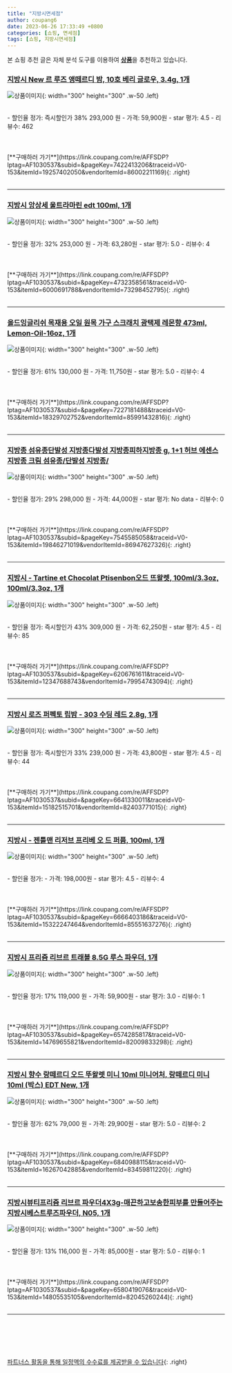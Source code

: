 ```yaml
---
title: "지방시면세점"
author: coupang6
date: 2023-06-26 17:33:49 +0800
categories: [쇼핑, 면세점]
tags: [쇼핑, 지방시면세점]
---
```


본 쇼핑 추천 글은 자체 분석 도구를 이용하여 [**상품**](https://link.coupang.com/a/bao1ui)을 추천하고 있습니다.

### [지방시 New 르 루즈 앵떼르디 밤, 10호 베리 글로우, 3.4g, 1개](https://link.coupang.com/re/AFFSDP?lptag=AF1030537&subid=&pageKey=7422413206&traceid=V0-153&itemId=19257402050&vendorItemId=86002211169)

![상품이미지](https://thumbnail9.coupangcdn.com/thumbnails/remote/230x230ex/image/vendor_inventory/7dee/b55c1e9aafde62e36c50bfd756d9fbc1d13008bea1c537b70ec16b9be65c.jpg){: width="300" height="300" .w-50 .left}


<br>
- 할인율 정가: 즉시할인가 38%  293,000   원
- 가격: 59,900원
- star 평가: 4.5
- 리뷰수: 462
<br>
<br>
<br>
<br>
[**구매하러 가기**](https://link.coupang.com/re/AFFSDP?lptag=AF1030537&subid=&pageKey=7422413206&traceid=V0-153&itemId=19257402050&vendorItemId=86002211169){: .right}
<br>
<br>

---

### [지방시 앙상세 울트라마린 edt 100ml, 1개](https://link.coupang.com/re/AFFSDP?lptag=AF1030537&subid=&pageKey=4732358561&traceid=V0-153&itemId=6000691788&vendorItemId=73298452795)

![상품이미지](https://thumbnail7.coupangcdn.com/thumbnails/remote/230x230ex/image/vendor_inventory/cede/dad35b7c67ee6e26b472dd8e1563d45e337a564a35e59f5f5cb27056feaf.jpg){: width="300" height="300" .w-50 .left}


<br>
- 할인율 정가: 32%  253,000   원
- 가격: 63,280원
- star 평가: 5.0
- 리뷰수: 4
<br>
<br>
<br>
<br>
[**구매하러 가기**](https://link.coupang.com/re/AFFSDP?lptag=AF1030537&subid=&pageKey=4732358561&traceid=V0-153&itemId=6000691788&vendorItemId=73298452795){: .right}
<br>
<br>

---

### [올드잉글리쉬 목재용 오일 원목 가구 스크래치 광택제 레몬향 473ml, Lemon-Oil-16oz, 1개](https://link.coupang.com/re/AFFSDP?lptag=AF1030537&subid=&pageKey=7227181488&traceid=V0-153&itemId=18329702752&vendorItemId=85991432816)

![상품이미지](https://thumbnail6.coupangcdn.com/thumbnails/remote/230x230ex/image/vendor_inventory/a33f/40cf2dc5e0eca7b329eb6c4d2e04dc0ae26853ad3f7e63d45732c5d65f3b.jpg){: width="300" height="300" .w-50 .left}


<br>
- 할인율 정가: 61%  130,000   원
- 가격: 11,750원
- star 평가: 5.0
- 리뷰수: 4
<br>
<br>
<br>
<br>
[**구매하러 가기**](https://link.coupang.com/re/AFFSDP?lptag=AF1030537&subid=&pageKey=7227181488&traceid=V0-153&itemId=18329702752&vendorItemId=85991432816){: .right}
<br>
<br>

---

### [지방종 섬유종단발성 지방종다발성 지방종피하지방종 g, 1+1 허브 에센스 지방종 크림 섬유종/단발성 지방종/](https://link.coupang.com/re/AFFSDP?lptag=AF1030537&subid=&pageKey=7545585058&traceid=V0-153&itemId=19846271019&vendorItemId=86947627326)

![상품이미지](https://thumbnail8.coupangcdn.com/thumbnails/remote/230x230ex/image/vendor_inventory/dbe2/d458371e1b4ef2fb3e2175f4c9c3765380f5b97a529022940a7c0d5ae4af.jpg){: width="300" height="300" .w-50 .left}


<br>
- 할인율 정가: 29%  298,000   원
- 가격: 44,000원
- star 평가: No data
- 리뷰수: 0
<br>
<br>
<br>
<br>
[**구매하러 가기**](https://link.coupang.com/re/AFFSDP?lptag=AF1030537&subid=&pageKey=7545585058&traceid=V0-153&itemId=19846271019&vendorItemId=86947627326){: .right}
<br>
<br>

---

### [지방시 - Tartine et Chocolat Ptisenbon오드 뜨왈렛, 100ml/3.3oz, 100ml/3.3oz, 1개](https://link.coupang.com/re/AFFSDP?lptag=AF1030537&subid=&pageKey=6206761611&traceid=V0-153&itemId=12347688743&vendorItemId=79954743094)

![상품이미지](https://thumbnail8.coupangcdn.com/thumbnails/remote/230x230ex/image/vendor_inventory/476d/6c374cfea67835479867e4a38bf7d27fef55b6290c933031008f25e36018.jpg){: width="300" height="300" .w-50 .left}


<br>
- 할인율 정가: 즉시할인가 43%  309,000   원
- 가격: 62,250원
- star 평가: 4.5
- 리뷰수: 85
<br>
<br>
<br>
<br>
[**구매하러 가기**](https://link.coupang.com/re/AFFSDP?lptag=AF1030537&subid=&pageKey=6206761611&traceid=V0-153&itemId=12347688743&vendorItemId=79954743094){: .right}
<br>
<br>

---

### [지방시 로즈 퍼펙토 립밤 - 303 수딩 레드 2.8g, 1개](https://link.coupang.com/re/AFFSDP?lptag=AF1030537&subid=&pageKey=6641330011&traceid=V0-153&itemId=15182515701&vendorItemId=82403771015)

![상품이미지](https://thumbnail10.coupangcdn.com/thumbnails/remote/230x230ex/image/vendor_inventory/6aa4/3ef2595baeca5ba0d308775a4e00eb1aeab29faf86b406636143ec1f8c2b.jpg){: width="300" height="300" .w-50 .left}


<br>
- 할인율 정가: 즉시할인가 33%  239,000   원
- 가격: 43,800원
- star 평가: 4.5
- 리뷰수: 44
<br>
<br>
<br>
<br>
[**구매하러 가기**](https://link.coupang.com/re/AFFSDP?lptag=AF1030537&subid=&pageKey=6641330011&traceid=V0-153&itemId=15182515701&vendorItemId=82403771015){: .right}
<br>
<br>

---

### [지방시 - 젠틀맨 리저브 프리베 오 드 퍼퓸, 100ml, 1개](https://link.coupang.com/re/AFFSDP?lptag=AF1030537&subid=&pageKey=6666403186&traceid=V0-153&itemId=15322247464&vendorItemId=85551637276)

![상품이미지](https://thumbnail10.coupangcdn.com/thumbnails/remote/230x230ex/image/vendor_inventory/01fc/589976a0b3375ac77de8c9b2b16bedb9c261f5a803a155185759d1f1b2d3.jpg){: width="300" height="300" .w-50 .left}


<br>
- 할인율 정가: 
- 가격: 198,000원
- star 평가: 4.5
- 리뷰수: 4
<br>
<br>
<br>
<br>
[**구매하러 가기**](https://link.coupang.com/re/AFFSDP?lptag=AF1030537&subid=&pageKey=6666403186&traceid=V0-153&itemId=15322247464&vendorItemId=85551637276){: .right}
<br>
<br>

---

### [지방시 프리즘 리브르 트래블 8.5G 루스 파우더, 1개](https://link.coupang.com/re/AFFSDP?lptag=AF1030537&subid=&pageKey=6574285817&traceid=V0-153&itemId=14769655821&vendorItemId=82009833298)

![상품이미지](https://thumbnail8.coupangcdn.com/thumbnails/remote/230x230ex/image/vendor_inventory/0f2f/6d0ac1dec6ffcdefa6bd437ca97467e41c924e41f936e666d0bf6857ff0a.jpeg){: width="300" height="300" .w-50 .left}


<br>
- 할인율 정가: 17%  119,000   원
- 가격: 59,900원
- star 평가: 3.0
- 리뷰수: 1
<br>
<br>
<br>
<br>
[**구매하러 가기**](https://link.coupang.com/re/AFFSDP?lptag=AF1030537&subid=&pageKey=6574285817&traceid=V0-153&itemId=14769655821&vendorItemId=82009833298){: .right}
<br>
<br>

---

### [지방시 향수 랑떼르디 오드 뚜왈렛 미니 10ml 미니어처, 랑떼르디 미니 10ml (박스) EDT New, 1개](https://link.coupang.com/re/AFFSDP?lptag=AF1030537&subid=&pageKey=6840988115&traceid=V0-153&itemId=16267042885&vendorItemId=83459811220)

![상품이미지](https://thumbnail9.coupangcdn.com/thumbnails/remote/230x230ex/image/vendor_inventory/d789/22669943a855cb4cd75cefe29ca7153ee77b9d18ecabd6206b40aeee8e49.jpg){: width="300" height="300" .w-50 .left}


<br>
- 할인율 정가: 62%  79,000   원
- 가격: 29,900원
- star 평가: 5.0
- 리뷰수: 2
<br>
<br>
<br>
<br>
[**구매하러 가기**](https://link.coupang.com/re/AFFSDP?lptag=AF1030537&subid=&pageKey=6840988115&traceid=V0-153&itemId=16267042885&vendorItemId=83459811220){: .right}
<br>
<br>

---

### [지방시뷰티프리즘 리브르 파우더4X3g-매끈하고보송한피부를 만들어주는 지방시베스트루즈파우더, N05, 1개](https://link.coupang.com/re/AFFSDP?lptag=AF1030537&subid=&pageKey=6580419076&traceid=V0-153&itemId=14805535105&vendorItemId=82045260244)

![상품이미지](https://thumbnail6.coupangcdn.com/thumbnails/remote/230x230ex/image/vendor_inventory/cd8d/afc0785da9edb71b604f2ed2a849d60211d063abb1b01fd570a5f0c5ab10.jpg){: width="300" height="300" .w-50 .left}


<br>
- 할인율 정가: 13%  116,000   원
- 가격: 85,000원
- star 평가: 5.0
- 리뷰수: 1
<br>
<br>
<br>
<br>
[**구매하러 가기**](https://link.coupang.com/re/AFFSDP?lptag=AF1030537&subid=&pageKey=6580419076&traceid=V0-153&itemId=14805535105&vendorItemId=82045260244){: .right}
<br>
<br>

---
<br><br><br><br><br> [파트너스 활동을 통해 일정액의 수수료를 제공받을 수 있습니다](https://link.coupang.com/a/bao1ui){: .right}